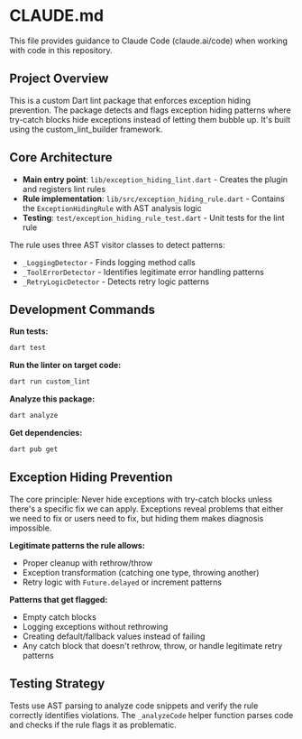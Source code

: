 # CLAUDE.md

This file provides guidance to Claude Code (claude.ai/code) when working with code in this repository.

## Project Overview

This is a custom Dart lint package that enforces exception hiding prevention. The package detects and flags exception hiding patterns where try-catch blocks hide exceptions instead of letting them bubble up. It's built using the custom_lint_builder framework.

## Core Architecture

- **Main entry point**: `lib/exception_hiding_lint.dart` - Creates the plugin and registers lint rules
- **Rule implementation**: `lib/src/exception_hiding_rule.dart` - Contains the `ExceptionHidingRule` with AST analysis logic
- **Testing**: `test/exception_hiding_rule_test.dart` - Unit tests for the lint rule

The rule uses three AST visitor classes to detect patterns:
- `_LoggingDetector` - Finds logging method calls
- `_ToolErrorDetector` - Identifies legitimate error handling patterns  
- `_RetryLogicDetector` - Detects retry logic patterns

## Development Commands

**Run tests:**
```bash
dart test
```

**Run the linter on target code:**
```bash
dart run custom_lint
```

**Analyze this package:**
```bash
dart analyze
```

**Get dependencies:**
```bash
dart pub get
```

## Exception Hiding Prevention

The core principle: Never hide exceptions with try-catch blocks unless there's a specific fix we can apply. Exceptions reveal problems that either we need to fix or users need to fix, but hiding them makes diagnosis impossible.

**Legitimate patterns the rule allows:**
- Proper cleanup with rethrow/throw
- Exception transformation (catching one type, throwing another)
- Retry logic with `Future.delayed` or increment patterns

**Patterns that get flagged:**
- Empty catch blocks
- Logging exceptions without rethrowing
- Creating default/fallback values instead of failing
- Any catch block that doesn't rethrow, throw, or handle legitimate retry patterns

## Testing Strategy

Tests use AST parsing to analyze code snippets and verify the rule correctly identifies violations. The `_analyzeCode` helper function parses code and checks if the rule flags it as problematic.